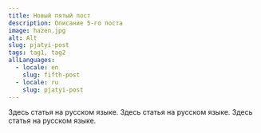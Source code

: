 ```yaml
---
title: Новый пятый пост
description: Описание 5-го поста
image: hazen.jpg
alt: Alt
slug: pjatyi-post
tags: tag1, tag2
allLanguages:
  - locale: en
    slug: fifth-post
  - locale: ru
    slug: pjatyi-post
---
```

Здесь статья на русском языке. Здесь статья на русском языке. Здесь статья на русском языке. 